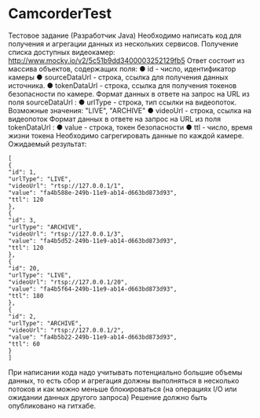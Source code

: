 # CamcorderTest
Тестовое задание (Разработчик Java)
Необходимо написать код для получения и агрегации данных из нескольких сервисов.
Получение списка доступных видеокамер:
http://www.mocky.io/v2/5c51b9dd3400003252129fb5
Ответ состоит из массива объектов, содержащих поля:
● id - число, идентификатор камеры
● sourceDataUrl - строка, ссылка для получения данных источника.
● tokenDataUrl - строка, ссылка для получения токенов безопасности по камере.
Формат данных в ответе на запрос на URL из поля sourceDataUrl :
● urlType - строка, тип ссылки на видеопоток. Возможные значения: "LIVE",
"ARCHIVE"
● videoUrl - строка, ссылка на видеопоток
Формат данных в ответе на запрос на URL из поля tokenDataUrl :
● value - строка, токен безопасности
● ttl - число, время жизни токена
Необходимо сагрегировать данные по каждой камере. Ожидаемый результат:
```
[
{
"id": 1,
"urlType": "LIVE",
"videoUrl": "rtsp://127.0.0.1/1",
"value": "fa4b588e-249b-11e9-ab14-d663bd873d93",
"ttl": 120
},
{
"id": 3,
"urlType": "ARCHIVE",
"videoUrl": "rtsp://127.0.0.1/3",
"value": "fa4b5d52-249b-11e9-ab14-d663bd873d93",
"ttl": 120
},
{
"id": 20,
"urlType": "LIVE",
"videoUrl": "rtsp://127.0.0.1/20",
"value": "fa4b5f64-249b-11e9-ab14-d663bd873d93",
"ttl": 180
},
{
"id": 2,
"urlType": "ARCHIVE",
"videoUrl": "rtsp://127.0.0.1/2",
"value": "fa4b5b22-249b-11e9-ab14-d663bd873d93",
"ttl": 60
}
]
```
При написании кода надо учитывать потенциально большие объемы данных, то есть сбор
и агрегация должны выполняться в несколько потоков и как можно меньше блокироваться
(на операциях I/O или ожидании данных другого запроса)
Решение должно быть опубликовано на гитхабе.